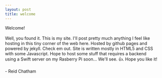 ```yaml
---
layout: post
title: welcome
---
```


<p>
Welcome!
<br><br>
Well, you found it. This is my site. I'll post pretty much anything I feel like hosting in this tiny corner of the web here. Hosted by github pages and powered by jekyll. Check em out. Site is written mostly in HTML5 and CSS with some Javascript. Hope to host some stuff that requires a backend using a Swift server on my Rasberry Pi soon... We'll see. 👍. Hope you like it!
<br><br>
- Reid Chatham
</p>
